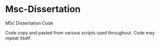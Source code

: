 # Msc-Dissertation
MSc Dissertation Code

Code copy and pasted from various scripts used throughout. Code may repeat itself.
